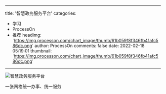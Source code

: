 
---
title: '智慧政务服务平台'
categories: 
 - 学习
 - ProcessOn
 - 推荐
headimg: 'https://img.processon.com/chart_image/thumb/61b059f8f346fb41afc586dc.png'
author: ProcessOn
comments: false
date: 2022-02-18 05:19:01
thumbnail: 'https://img.processon.com/chart_image/thumb/61b059f8f346fb41afc586dc.png'
---

<div>   
<img class="thumb" alt="智慧政务服务平台" src="https://img.processon.com/chart_image/thumb/61b059f8f346fb41afc586dc.png" referrerpolicy="no-referrer">
<p>一张网格统一办事、统一服务</p>  
</div>
            